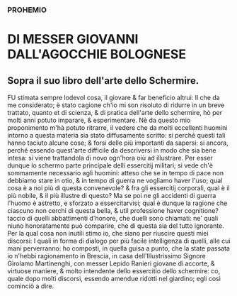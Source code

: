 ### PROHEMIO
# DI MESSER GIOVANNI DALL'AGOCCHIE BOLOGNESE

## Sopra il suo libro dell'arte dello Schermire.

FU stimata sempre lodevol cosa, il giovare & far beneficio altrui: Il che da me
considerato; è stato cagione ch'io mi son risoluto di ridurre in un breve
trattato, quanto et di scienza, & di pratica dell'arte dello schermire, hò per
molti anni potuto imparare, & esperimentare. Nè da questo mio proponimento m'hà
potuto ritrarre, il vedere che da molti eccellenti huomini intorno a questa
materia sia stato diffusamente scritto: si perché questi tali hanno taciuto
alcune cose; & forsi delle più importanti da sapersi: si ancora, perché essendo
quest'arte difficile da descriversi in modo che sia bene intesa: si viene
trattandola di novo ogn'hora oiù ad illustrare. Per esser dunque lo schermo
parte principale delli essercitij militari; si vede ch'è sommamente necessario
agli huomini: atteso che se in tempo di pace non debbiamo stare in otio, & in
tempo di guerra ne vogliamo haver l'uso; qual cosa è a noi più di questa
convenevole? & fra gli essercitij corporali, qual è il più nobile, & il più
illustre di questo? Ma se poi ne gli accidenti di guerra l'huomo è astretto, e
sforzato a essercitarvisi; qual è dunque la ragione che ciascuno non cerchi di
questa bella, & util professione haver cognitione? taccio di quelli abbattimenti
d'honore, che duelli sono chiamati: ne' quali niuno honoratamente può comparire,
che di questa sia del tutto ignorante. Per la qual cosa non inutili stimo io,
che siano per riuscire questi miei discorsi: I quali in forma di dialogo per più
facile intelligenza di quelli, alle cui mani perverranno: ho composti, in quella
guisa a punto, che la state passata io n'hebbi ragionamento in Brescia, in casa
dell'Illustrissimo  Signore Girolamo Martinenghi, con messer Lepido Ranieri
giovane di accorte, & virtuose maniere, & molto intendente dello essercitio
dello schermire: co, quale dopo molti discorsi, essendo amendue ridotti nel
giardino; egli così cominciò a dire.

